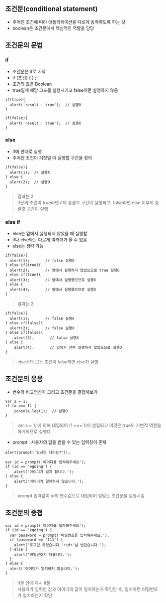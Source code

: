 ## 조건문(conditional statement)
- 주어진 조건에 따라 애플리케이션을 다르게 동작하도록 하는 것
- boolean은 조건문에서 핵심적인 역할을 담당

## 조건문의 문법
### if
- 조건문은 if로 시작
- if (조건) { } ;
- 조건의 값은 Boolean
- true일때 해당 코드를 실행시키고 false이면 실행하지 않음
```
if(true){
  alert('result : true');  // 실행O
}

if(false){
  alert('result : true');  // 실행X
}
```

### else
- if에 반대로 실행
- 주어진 조건이 거짓일 때 실행할 구간을 정의
```
if(false){
  alert(1);  // 실행X
} else {
  alert(2);  // 실행O
}
```
> 결과는 2<br/>if문의 조건이 true라면 if의 중괄호 구간이 실행되고, false라면 else 이후의 중괄호 구간이 실행


### else if
- else는 앞에서 실행되지 않았을 때 실행함
- if나 else와는 다르게 여러개가 올 수 있음
- else는 생략 가능
```
if(false){
  alert(1);       // false 실행X
} else if(true){
  alert(2);       // 앞에서 실행하지 않았으므로 true 실행O
} else if(true){
  alert(3);       // 앞에서 실행했으므로 실행X
} else {
  alert(4);       // 앞에서 실행했으므로 실행X
}
```
> 결과는 2

```
if(false){
  alert(1);       // false 실행X
} else if(false){
  alert(2);       // false 실행X
} else if(false){
	alert(3);       // false 실행X
} else {
	alert(4);       // 앞에서 전부 실행하지 않았으므로 실행O
}
```
>  else if의 모든 조건이 false라면 else가 실행


## 조건문의 응용
-  변수와 비교연산자 그리고 조건문을 결합해보기

```
var a = 1;
if (a === 1) {
	console.log(1);  // 실행O
}
```
> var a = 1; 에 의해 대입되어 (1 === 1)이 성립되고 이것은 true의 가변적 역할을 하게되므로 실행O


- prompt : 사용자의 답을 받을 수 있는 입력창이 존재
```
alert(prompt('당신의 나이는?'));
```
```
var id = prompt('아이디를 입력해주세요');
if (id == 'egoing') {		
	alert('아이디가 일치 합니다.');
} else {
	alert('아이디가 일치하지 않습니다.');
}
```
> prompt 입력값이 id의 변수값으로 대입되어 알맞는 조건문을 실행시킴


## 조건문의 중첩
```
var id = prompt('아이디를 입력해주세요');
if (id == 'egoing') {
  var password = prompt('비밀번호를 입력해주세요.');
  if (password == '111') {
    alert('로그인 하셨습니다.'+id+'님 반갑습니다.');
  } else {
    alert('비밀번호가 다릅니다.');
  }		
} else {
  alert('아이디가 일치하지 않습니다.');
}
```
> if문 안에 다시 if문<br/>사용자가 입력한 값과 아이디의 값이 일치하는지 확인한 후, 일치하면 비밀번호가 일치하는지 확인
